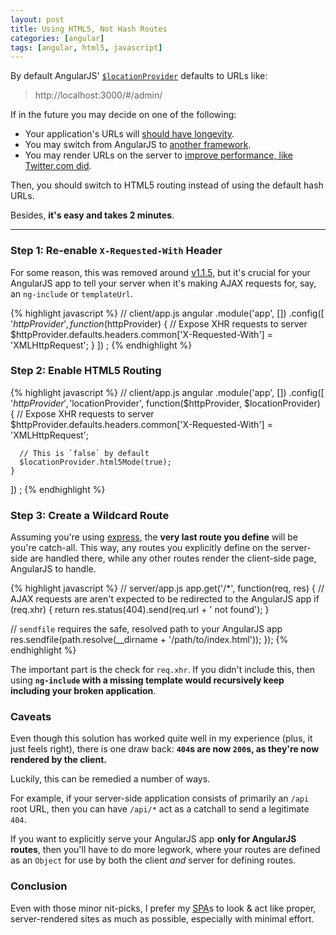 ```yaml
---
layout: post
title: Using HTML5, Not Hash Routes
categories: [angular]
tags: [angular, html5, javascript]
---
```


By default AngularJS' [`$locationProvider`][1] defaults to URLs like:

> http://localhost:3000/#/admin/

If in the future you may decide on one of the following:

- Your application's URLs will [should have longevity][2].
- You may switch from AngularJS to [another framework][3].
- You may render URLs on the server to [improve performance, like Twitter.com did][4].

Then, you should switch to HTML5 routing instead of using the default hash URLs.

Besides, **it's easy and takes 2 minutes**.

---

### Step 1: Re-enable `X-Requested-With` Header

For some reason, this was removed around [v1.1.5][6], but it's crucial
for your AngularJS app to tell your server when it's making AJAX requests
for, say, an `ng-include` or `templateUrl`.

{% highlight javascript %}
// client/app.js
angular
  .module('app', [])
  .config([
    '$httpProvider',
    function($httpProvider) {
      // Expose XHR requests to server
      $httpProvider.defaults.headers.common['X-Requested-With'] = 'XMLHttpRequest';
    }
  ])
;
{% endhighlight %}

### Step 2: Enable HTML5 Routing

{% highlight javascript %}
// client/app.js
angular
  .module('app', [])
  .config([
    '$httpProvider',
    '$locationProvider',
    function($httpProvider, $locationProvider) {
      // Expose XHR requests to server
      $httpProvider.defaults.headers.common['X-Requested-With'] = 'XMLHttpRequest';

      // This is `false` by default
      $locationProvider.html5Mode(true);
    }
  ])
;
{% endhighlight %}

### Step 3: Create a Wildcard Route

Assuming you're using [express][5], the **very last route you define**
will be you're catch-all.  This way, any routes you explicitly define on
the server-side are handled there, while any other routes render the
client-side page, AngularJS to handle.

{% highlight javascript %}
// server/app.js
app.get('/*', function(req, res) {
  // AJAX requests are aren't expected to be redirected to the AngularJS app
  if (req.xhr) {
    return res.status(404).send(req.url + ' not found');
  }

  // `sendfile` requires the safe, resolved path to your AngularJS app
  res.sendfile(path.resolve(__dirname + '/path/to/index.html'));
});
{% endhighlight %}

The important part is the check for `req.xhr`.  If you didn't include this,
then using **`ng-include` with a missing template would recursively keep including
your broken application**.

### Caveats

Even though this solution has worked quite well in my experience (plus, it just
feels right), there is one draw back:
**`404`s are now `200`s, as they're now rendered by the client.**

Luckily, this can be remedied a number of ways.

For example, if your server-side application consists of primarily an `/api`
root URL, then you can have `/api/*` act as a catchall to send a legitimate `404`.

If you want to explicitly serve your AngularJS app **only for AngularJS routes**,
then you'll have to do more legwork, where your routes are defined as an `Object`
for use by both the client *and* server for defining routes.

### Conclusion

Even with those minor nit-picks, I prefer my [SPA][7]s to look & act like
proper, server-rendered sites as much as possible, especially with minimal effort.


[1]: http://code.angularjs.org/1.2.7/docs/api/ng.$locationProvider
[2]: http://www.w3.org/Provider/Style/URI.html
[3]: http://facebook.github.io/react/
[4]: https://blog.twitter.com/2012/improving-performance-twittercom
[5]: http://expressjs.com/
[6]: https://github.com/angular/angular.js/commit/3a75b1124d062f64093a90b26630938558909e8d
[7]: http://en.wikipedia.org/wiki/Single-page_application
